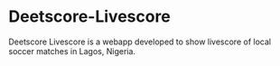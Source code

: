 # Deetscore-Livescore
Deetscore Livescore is a webapp developed to show livescore of local soccer matches in Lagos, Nigeria.
